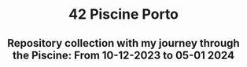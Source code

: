 <div align="center">

# 42 Piscine Porto

</div>


<div align= "center">

## Repository collection with my journey through the Piscine: From 10-12-2023 to 05-01 2024

</div>
